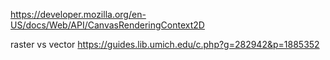 https://developer.mozilla.org/en-US/docs/Web/API/CanvasRenderingContext2D


raster vs vector
https://guides.lib.umich.edu/c.php?g=282942&p=1885352